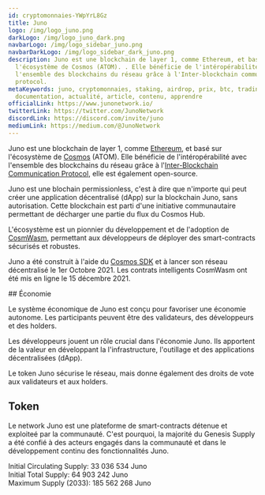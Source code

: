 ```yaml
---
id: cryptomonnaies-YWpYrL8Gz
title: Juno
logo: /img/logo_juno.png
darkLogo: /img/logo_juno_dark.png
navbarLogo: /img/logo_sidebar_juno.png
navbarDarkLogo: /img/logo_sidebar_dark_juno.png
description: Juno est une blockchain de layer 1, comme Ethereum, et basé sur
  l'écosystème de Cosmos (ATOM). . Elle bénéficie de l'intéropérabilité avec
  l'ensemble des blockchains du réseau grâce à l'Inter-blockchain communication
  protocol.
metaKeywords: juno, cryptomonnaies, staking, airdrop, prix, btc, trading,
  documentation, actualité, article, contenu, apprendre
officialLink: https://www.junonetwork.io/
twitterLink: https://twitter.com/JunoNetwork
discordLink: https://discord.com/invite/juno
mediumLink: https://medium.com/@JunoNetwork
---
```

Juno est une blockchain de layer 1, comme [Ethereum](https://ethereum.org/fr/), et basé sur l'écosystème de [Cosmos](/cryptomonnaies/cosmos) (ATOM). Elle bénéficie de l'intéropérabilité avec l'ensemble des blockchains du réseau grâce à l'[Inter-Blockchain Communication Protocol](https://ibcprotocol.org/), elle est également open-source.

Juno est une blochain permissionless, c'est à dire que n'importe qui peut créer une application décentralisé (dApp) sur la blockchain Juno, sans autorisation. Cette blockchain est parti d'une initiative communautaire permettant de décharger une partie du flux du Cosmos Hub.

L'écosystème est un pionnier du développement et de l'adoption de [CosmWasm](https://cosmwasm.com/), permettant aux développeurs de déployer des smart-contracts sécurisés et robustes.

Juno a été construit à l'aide du [Cosmos SDK](https://v1.cosmos.network/sdk) et à lancer son réseau décentralisé le 1er Octobre 2021. Les contrats intelligents CosmWasm ont été mis en ligne le 15 décembre 2021.

## Économie

Le système économique de Juno est conçu pour favoriser une économie autonome. Les participants peuvent être des validateurs, des développeurs et des holders.

Les développeurs jouent un rôle crucial dans l'économie Juno. Ils apportent de la valeur en développant la l'infrastructure, l'outillage et des applications décentralisées (dApp).

Le token Juno sécurise le réseau, mais donne également des droits de vote aux validateurs et aux holders.

## Token

Le network Juno est une plateforme de smart-contracts détenue et exploiteé par la communauté. C'est pourquoi, la majorité du Genesis Supply a été confié à des acteurs engagés dans la communauté et dans le développement continu des fonctionnalités Juno.

Initial Circulating Supply: 33 036 534 Juno  
Initial Total Supply: 64 903 242 Juno  
Maximum Supply (2033): 185 562 268 Juno